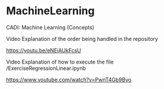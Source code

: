 # MachineLearning
CADI: Machine Learning (Concepts)


Video Explanation of the order being handled in the repository

https://youtu.be/eNEjAUkFcsU

Video Explanation of how to execute the file /ExerciseRegressionLinear.ipynb 

https://www.youtube.com/watch?v=PwnT4Gb9Byo
